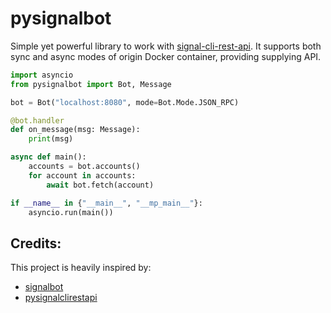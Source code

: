 # pysignalbot

Simple yet powerful library to work with [signal-cli-rest-api](https://github.com/bbernhard/signal-cli-rest-api). It supports both sync and async modes of origin Docker container, providing supplying API.

```python
import asyncio
from pysignalbot import Bot, Message

bot = Bot("localhost:8080", mode=Bot.Mode.JSON_RPC)

@bot.handler
def on_message(msg: Message):
    print(msg)

async def main():
    accounts = bot.accounts()
    for account in accounts:
        await bot.fetch(account)

if __name__ in {"__main__", "__mp_main__"}:
    asyncio.run(main())
```

## Credits:

This project is heavily inspired by:

- [signalbot](https://github.com/filipre/signalbot)
- [pysignalclirestapi](https://github.com/bbernhard/pysignalclirestapi)
